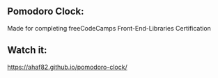 ## Pomodoro Clock:
Made for completing freeCodeCamps Front-End-Libraries Certification

## Watch it:
https://ahaf82.github.io/pomodoro-clock/
